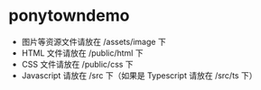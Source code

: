 # ponytowndemo

* 图片等资源文件请放在 /assets/image 下
* HTML 文件请放在 /public/html 下
* CSS 文件请放在 /public/css 下
* Javascript 请放在 /src 下（如果是 Typescript 请放在 /src/ts 下）
